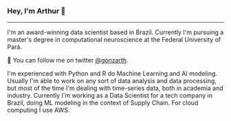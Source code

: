 ### Hey, I'm Arthur 👋

***

I'm an award-winning data scientist based in Brazil. Currently I'm pursuing a master's degree in computational neuroscience at the Federal University of Pará. 


💬  You can follow me on twitter <a href="https://twitter.com/gonzarth">@gonzarth</a>.

I'm experienced with Python and R do Machine Learning and AI modeling. Usually I'm able to work on any sort of data analysis and data processing, but most of the time I'm dealing with time-series data, both in academia and industry. Currently I'm working as a Data Scientist for a tech company in Brazil, doing ML modeling in the context of Supply Chain. For cloud computing I use AWS.
